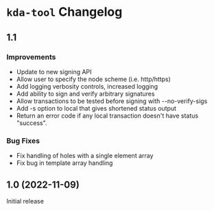 # `kda-tool` Changelog

## 1.1

### Improvements

*   Update to new signing API
*   Allow user to specify the node scheme (i.e. http/https)
*   Add logging verbosity controls, increased logging
*   Add ability to sign and verify arbitrary signatures
*   Allow transactions to be tested before signing with --no-verify-sigs
*   Add -s option to local that gives shortened status output
*   Return an error code if any local transaction doesn't have status "success".

### Bug Fixes

*   Fix handling of holes with a single element array
*   Fix bug in template array handling

## 1.0 (2022-11-09)

Initial release

